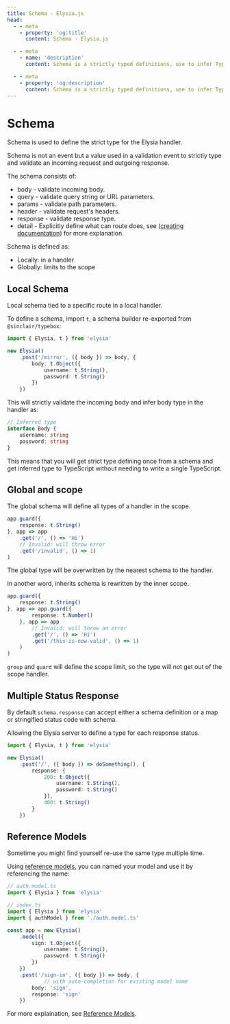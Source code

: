 ```yaml
---
title: Schema - Elysia.js
head:
  - - meta
    - property: 'og:title'
      content: Schema - Elysia.js

  - - meta
    - name: 'description'
      content: Schema is a strictly typed definitions, use to infer TypeScript's type and data validation of an incoming request and outgoing response. Elysia's schema validation are based on Sinclair's TypeBox, a TypeScript library for data validation.

  - - meta
    - property: 'og:description'
      content: Schema is a strictly typed definitions, use to infer TypeScript's type and data validation of an incoming request and outgoing response. Elysia's schema validation are based on Sinclair's TypeBox, a TypeScript library for data validation.
---
```


# Schema
Schema is used to define the strict type for the Elysia handler.

Schema is not an event but a value used in a validation event to strictly type and validate an incoming request and outgoing response.

The schema consists of:
- body - validate incoming body.
- query - validate query string or URL parameters.
- params - validate path parameters.
- header - validate request's headers.
- response - validate response type.
- detail - Explicitly define what can route does, see ([creating documentation](/patterns/creating-documentation)) for more explanation.

Schema is defined as:
- Locally: in a handler
- Globally: limits to the scope

## Local Schema
Local schema tied to a specific route in a local handler.

To define a schema, import `t`, a schema builder re-exported from `@sinclair/typebox`:
```typescript
import { Elysia, t } from 'elysia'

new Elysia()
    .post('/mirror', ({ body }) => body, {
        body: t.Object({
            username: t.String(),
            password: t.String()
        })
    })
```

This will strictly validate the incoming body and infer body type in the handler as:
```typescript
// Inferred type
interface Body {
    username: string
    password: string
}
```

This means that you will get strict type defining once from a schema and get inferred type to TypeScript without needing to write a single TypeScript.

## Global and scope
The global schema will define all types of a handler in the scope.

```typescript
app.guard({
    response: t.String()
}, app => app
    .get('/', () => 'Hi')
    // Invalid: will throw error
    .get('/invalid', () => 1)
)
```

The global type will be overwritten by the nearest schema to the handler.

In another word, inherits schema is rewritten by the inner scope.
```typescript
app.guard({
    response: t.String()
}, app => app.guard({
        response: t.Number()
    }, app => app
        // Invalid: will throw an error
        .get('/', () => 'Hi')
        .get('/this-is-now-valid', () => 1)
    )
)
```

`group` and `guard` will define the scope limit, so the type will not get out of the scope handler.

## Multiple Status Response
By default `schema.response` can accept either a schema definition or a map or stringified status code with schema.

Allowing the Elysia server to define a type for each response status.

```typescript
import { Elysia, t } from 'elysia'

new Elysia()
    .post('/', ({ body }) => doSomething(), {
        response: {
            200: t.Object({
                username: t.String(),
                password: t.String()
            }),
            400: t.String()
        }
    })
```

## Reference Models
Sometime you might find yourself re-use the same type multiple time.

Using [reference models](/patterns/reference-models), you can named your model and use it by referencing the name:
```typescript
// auth.model.ts
import { Elysia } from 'elysia'

// index.ts
import { Elysia } from 'elysia'
import { authModel } from './auth.model.ts'

const app = new Elysia()
    .model({
        sign: t.Object({
            username: t.String(),
            password: t.String()
        })
    })
    .post('/sign-in', ({ body }) => body, {
            // with auto-completion for existing model name
        body: 'sign',
        response: 'sign'
    })
```

For more explaination, see [Reference Models](/patterns/reference-models).
